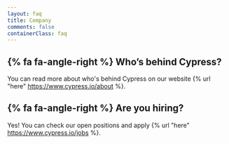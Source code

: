 ```yaml
---
layout: faq
title: Company
comments: false
containerClass: faq
---
```


## {% fa fa-angle-right %} Who’s behind Cypress?

You can read more about who's behind Cypress on our website {% url "here" https://www.cypress.io/about %}.

## {% fa fa-angle-right %} Are you hiring?

Yes! You can check our open positions and apply {% url "here" https://www.cypress.io/jobs %}.
